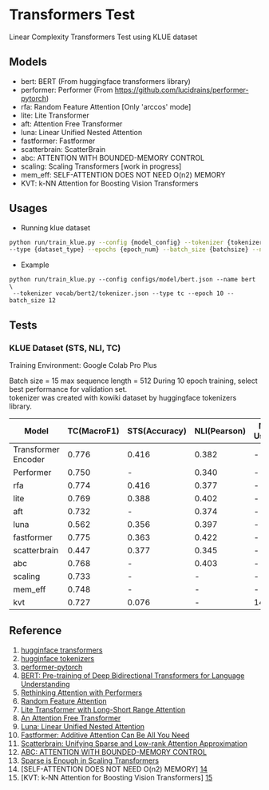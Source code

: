 # Transformers Test

Linear Complexity Transformers Test using KLUE dataset

## Models

* bert: BERT (From huggingface transformers library)
* performer: Performer (From <https://github.com/lucidrains/performer-pytorch>)
* rfa: Random Feature Attention [Only 'arccos' mode]
* lite: Lite Transformer
* aft: Attention Free Transformer
* luna: Linear Unified Nested Attention
* fastformer: Fastformer
* scatterbrain: ScatterBrain
* abc: ATTENTION WITH BOUNDED-MEMORY CONTROL
* scaling: Scaling Transformers [work in progress]
* mem_eff: SELF-ATTENTION DOES NOT NEED O(n2) MEMORY
* KVT: k-NN Attention for Boosting Vision Transformers

## Usages

* Running klue dataset

```bash
python run/train_klue.py --config {model_config} --tokenizer {tokenizer_file} \ 
--type {dataset_type} --epochs {epoch_num} --batch_size {batchsize} --name {log_name}
```

* Example

```batsh
python run/train_klue.py --config configs/model/bert.json --name bert \
 --tokenizer vocab/bert2/tokenizer.json --type tc --epoch 10 --batch_size 12 
```

## Tests

### KLUE Dataset (STS, NLI, TC)

Training Environment: Google Colab Pro Plus

Batch size = 15
max sequence length = 512
During 10 epoch training, select best performance for validation set.  
tokenizer was created with kowiki dataset by huggingface tokenizers library.

|Model|TC(MacroF1)|STS(Accuracy)|NLI(Pearson)| Memory Usage(GB) | seq/sec |
|-----|---|---|---|---|---|
|Transformer Encoder|0.776|0.416|0.382| - | - |
|Performer|0.750| - |0.340| - | - |
|rfa|0.774|0.416|0.377| - | - |
|lite|0.769|0.388|0.402| - | - |
|aft|0.732| - |0.374| - | - |
|luna|0.562|0.356|0.397| - | - |
|fastformer|0.775|0.363|0.422| - | - |
|scatterbrain|0.447|0.377|0.345| - | - |
|abc|0.768| - |0.403| - | - |
|scaling|0.733| - | - | - | - |
|mem_eff|0.748| - | - | - | - |
|kvt|0.727|0.076| - |14.15|54.75|

## Reference

1. [hugginface transformers][1]
2. [hugginface tokenizers][2]
3. [performer-pytorch][3]
4. [BERT: Pre-training of Deep Bidirectional Transformers for Language Understanding][4]
5. [Rethinking Attention with Performers][5]
6. [Random Feature Attention][6]
7. [Lite Transformer with Long-Short Range Attention][7]
8. [An Attention Free Transformer][8]
9. [Luna: Linear Unified Nested Attention][9]
10. [Fastformer: Additive Attention Can Be All You Need][10]
11. [Scatterbrain: Unifying Sparse and Low-rank Attention Approximation][11]
12. [ABC: ATTENTION WITH BOUNDED-MEMORY CONTROL][12]
13. [Sparse is Enough in Scaling Transformers][13]
14. [SELF-ATTENTION DOES NOT NEED O(n2) MEMORY] [14]
15. [KVT: k-NN Attention for Boosting Vision Transformers] [15]

[1]: https://github.com/huggingface/transformers
[2]: https://github.com/huggingface/tokenizers
[3]: https://github.com/lucidrains/performer-pytorch
[4]: https://arxiv.org/abs/1810.04805
[5]: https://arxiv.org/abs/2009.14794
[6]: https://arxiv.org/abs/2103.02143
[7]: https://arxiv.org/abs/2004.11886
[8]: https://arxiv.org/abs/2105.14103
[9]: https://arxiv.org/abs/2106.01540
[10]: https://arxiv.org/abs/2108.09084
[11]: https://arxiv.org/abs/2110.15343
[12]: https://arxiv.org/abs/2110.02488
[13]: https://arxiv.org/abs/2111.12763
[14]: https://arxiv.org/abs/2112.05682
[15]: https://arxiv.org/abs/2106.00515
